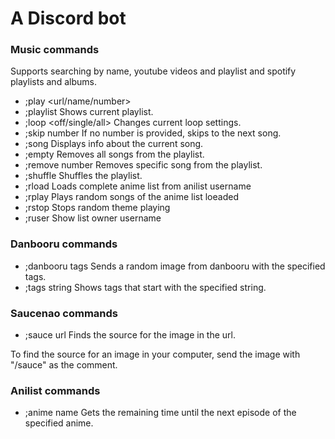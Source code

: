 # A Discord bot


### Music commands
Supports searching by name, youtube videos and playlist and spotify playlists and albums.

* ;play <url/name/number>
* ;playlist                    Shows current playlist.
* ;loop <off/single/all>       Changes current loop settings.
* ;skip number                 If no number is provided, skips to the next song.
* ;song                        Displays info about the current song.
* ;empty                       Removes all songs from the playlist.
* ;remove number               Removes specific song from the playlist.
* ;shuffle                     Shuffles the playlist.
* ;rload <username>            Loads complete anime list from anilist username 
* ;rplay                       Plays random songs of the anime list loeaded
* ;rstop                       Stops random theme playing
* ;ruser                       Show list owner username

### Danbooru commands

* ;danbooru tags          Sends a random image from danbooru with the specified tags.
* ;tags string            Shows tags that start with the specified string.

### Saucenao commands

* ;sauce url              Finds the source for the image in the url.

To find the source for an image in your computer, send the image with "/sauce" as the comment.

### Anilist commands

* ;anime name             Gets the remaining time until the next episode of the specified anime.
